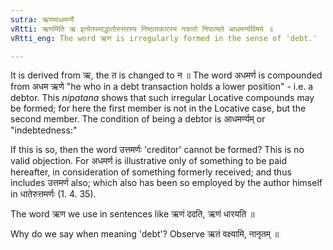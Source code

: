 ```yaml
---
sutra: ऋणमाधमर्ण्ये
vRtti: ऋणमिति ऋ इत्येतस्माद्धातोरुत्तरस्य निष्ठातकारस्य नकारो निपात्यते आधमर्ण्यविषये ॥
vRtti_eng: The word ऋण is irregularly formed in the sense of 'debt.'

---
```

It is derived from ऋ, the त is changed to न ॥ The word अधमर्ण is compounded from अधम ऋणे "he who in a debt transaction holds a lower position" - i.e. a debtor. This _nipatana_ shows that such irregular Locative compounds may be formed; for here the first member is not in the Locative case, but the second member. The condition of being a debtor is आधमर्ण्यम् or "indebtedness:"

If this is so, then the word उत्तमर्णः 'creditor' cannot be formed? This is no valid objection. For अधमर्ण is illustrative only of something to be paid hereafter, in consideration of something formerly received; and thus includes उत्तमर्ण also; which also has been so employed by the author himself in धातेरुत्तमर्णः (1. 4. 35).

The word ऋण we use in sentences like ऋणं ददति, ऋणं धारयति ॥

Why do we say when meaning 'debt'? Observe ऋतं वक्ष्यामि, नानृतम् ॥